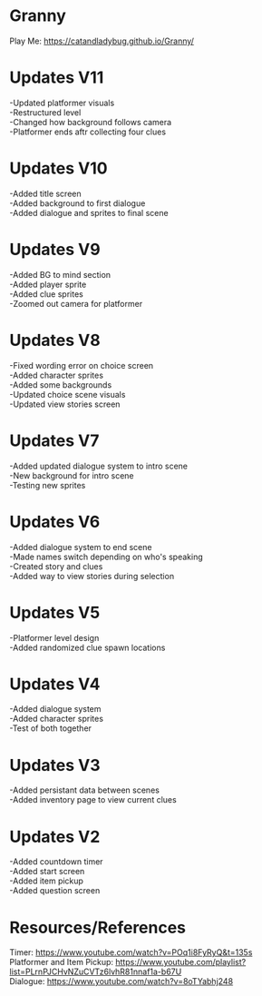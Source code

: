 # Granny
 Play Me: https://catandladybug.github.io/Granny/   
 # Updates V11   
 -Updated platformer visuals  
 -Restructured level   
 -Changed how background follows camera   
 -Platformer ends aftr collecting four clues   
 # Updates V10     
 -Added title screen    
 -Added background to first dialogue    
 -Added dialogue and sprites to final scene    
  # Updates V9
 -Added BG to mind section   
 -Added player sprite   
 -Added clue sprites     
 -Zoomed out camera for platformer
  # Updates V8
 -Fixed wording error on choice screen   
 -Added character sprites   
 -Added some backgrounds   
 -Updated choice scene visuals   
 -Updated view stories screen
  # Updates V7
 -Added updated dialogue system to intro scene   
 -New background for intro scene   
 -Testing new sprites
 # Updates V6
 -Added dialogue system to end scene   
 -Made names switch depending on who's speaking   
 -Created story and clues   
 -Added way to view stories during selection
# Updates V5
 -Platformer level design   
 -Added randomized clue spawn locations
# Updates V4
 -Added dialogue system   
 -Added character sprites   
 -Test of both together
# Updates V3
 -Added persistant data between scenes    
 -Added inventory page to view current clues
# Updates  V2
 -Added countdown timer   
 -Added start screen   
 -Added item pickup   
 -Added question screen
# Resources/References
 Timer: https://www.youtube.com/watch?v=POq1i8FyRyQ&t=135s    
 Platformer and Item Pickup: https://www.youtube.com/playlist?list=PLrnPJCHvNZuCVTz6lvhR81nnaf1a-b67U    
 Dialogue: https://www.youtube.com/watch?v=8oTYabhj248
